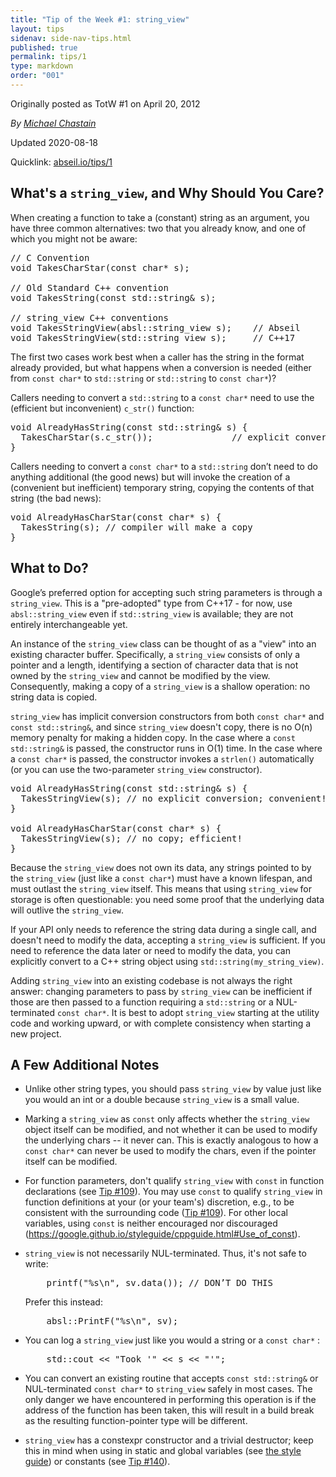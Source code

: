 ```yaml
---
title: "Tip of the Week #1: string_view"
layout: tips
sidenav: side-nav-tips.html
published: true
permalink: tips/1
type: markdown
order: "001"
---
```


Originally posted as TotW #1 on April 20, 2012

*By [Michael Chastain](mailto:mec.desktop@gmail.com)*

Updated 2020-08-18

Quicklink: [abseil.io/tips/1](https://abseil.io/tips/1)


## What's a <code>string_view</code>, and Why Should You Care?

When creating a function to take a (constant) string as an argument, you have
three common alternatives: two that you already know, and one of which you might
not be aware:

<pre class="prettyprint lang-cpp code">
// C Convention
void TakesCharStar(const char* s);

// Old Standard C++ convention
void TakesString(const std::string& s);

// string_view C++ conventions
void TakesStringView(absl::string_view s);    // Abseil
void TakesStringView(std::string_view s);     // C++17
</pre>

The first two cases work best when a caller has the string in the format already
provided, but what happens when a conversion is needed (either from `const
char*` to `std::string` or `std::string` to `const char*`)?

Callers needing to convert a `std::string` to a `const char*` need to use the
(efficient but inconvenient) `c_str()` function:

<pre class="prettyprint lang-cpp code">
void AlreadyHasString(const std::string& s) {
  TakesCharStar(s.c_str());               // explicit conversion
}
</pre>

Callers needing to convert a `const char*` to a `std::string` don’t need to do
anything additional (the good news) but will invoke the creation of a
(convenient but inefficient) temporary string, copying the contents of that
string (the bad news):

<pre class="prettyprint lang-cpp code">
void AlreadyHasCharStar(const char* s) {
  TakesString(s); // compiler will make a copy
}
</pre>

## What to Do?

Google’s preferred option for accepting such string parameters is through a
`string_view`. This is a "pre-adopted" type from C++17 - for now, use
`absl::string_view` even if `std::string_view` is available; they are not
entirely interchangeable yet.

An instance of the `string_view` class can be thought of as a "view" into an
existing character buffer. Specifically, a `string_view` consists of only a
pointer and a length, identifying a section of character data that is not owned
by the `string_view` and cannot be modified by the view. Consequently, making a
copy of a `string_view` is a shallow operation: no string data is copied.

`string_view` has implicit conversion constructors from both `const char*` and
`const std::string&`, and since `string_view` doesn't copy, there is no O(n)
memory penalty for making a hidden copy. In the case where a `const
std::string&` is passed, the constructor runs in O(1) time. In the case where a
`const char*` is passed, the constructor invokes a `strlen()` automatically (or
you can use the two-parameter `string_view` constructor).

<pre class="prettyprint lang-cpp code">
void AlreadyHasString(const std::string& s) {
  TakesStringView(s); // no explicit conversion; convenient!
}

void AlreadyHasCharStar(const char* s) {
  TakesStringView(s); // no copy; efficient!
}
</pre>

Because the `string_view` does not own its data, any strings pointed to by the
`string_view` (just like a `const char*`) must have a known lifespan, and must
outlast the `string_view` itself. This means that using `string_view` for
storage is often questionable: you need some proof that the underlying data will
outlive the `string_view`.

If your API only needs to reference the string data during a single call, and
doesn't need to modify the data, accepting a `string_view` is sufficient. If you
need to reference the data later or need to modify the data, you can explicitly
convert to a C++ string object using `std::string(my_string_view)`.

Adding `string_view` into an existing codebase is not always the right answer:
changing parameters to pass by `string_view` can be inefficient if those are
then passed to a function requiring a `std::string` or a NUL-terminated `const
char*`. It is best to adopt `string_view` starting at the utility code and
working upward, or with complete consistency when starting a new project.

## A Few Additional Notes

*   Unlike other string types, you should pass `string_view` by value just like
    you would an int or a double because `string_view` is a small value.
*   Marking a `string_view` as `const` only affects whether the `string_view`
    object itself can be modified, and not whether it can be used to modify the
    underlying chars -- it never can. This is exactly analogous to how a `const
    char*` can never be used to modify the chars, even if the pointer itself can
    be modified.
*   For function parameters, don't qualify `string_view` with `const` in
    function declarations (see [Tip #109](/tips/109)). You may use `const` to
    qualify `string_view` in function definitions at your (or your team's)
    discretion, e.g., to be consistent with the surrounding code
    ([Tip #109](/tips/109)). For other local variables, using `const` is neither
    encouraged nor discouraged
    (https://google.github.io/styleguide/cppguide.html#Use_of_const).
*   `string_view` is not necessarily NUL-terminated. Thus, it's not safe to
    write:

    <pre class="prettyprint lang-cpp bad-code">
        printf("%s\n", sv.data()); // DON’T DO THIS
    </pre>

    Prefer this instead:

    <pre class="prettyprint lang-cpp code">
        absl::PrintF("%s\n", sv);
    </pre>

*   You can log a `string_view` just like you would a string or a `const
    char*` :

    <pre class="prettyprint lang-cpp code">
        std::cout &lt;&lt; "Took '" &lt;&lt; s &lt;&lt; "'";
    </pre>

*   You can convert an existing routine that accepts `const std::string&` or
    NUL-terminated `const char*` to `string_view` safely in most cases. The only
    danger we have encountered in performing this operation is if the address of
    the function has been taken, this will result in a build break as the
    resulting function-pointer type will be different.

*   `string_view` has a constexpr constructor and a trivial destructor; keep
    this in mind when using in static and global variables (see
    [the style guide](https://google.github.io/styleguide/cppguide.html#Static_and_Global_Variables))
    or constants (see [Tip #140](/tips/140)).
